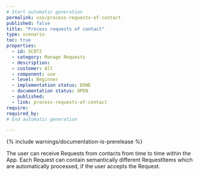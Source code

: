 ```yaml
---
# Start automatic generation
permalink: use/process-requests-of-contact
published: false
title: "Process requests of contact"
type: scenario
toc: true
properties:
  - id: SC072
  - category: Manage Requests
  - description:
  - customer: All
  - component: use
  - level: Beginner
  - implementation status: DONE
  - documentation status: OPEN
  - published:
  - link: process-requests-of-contact
require:
required_by:
# End automatic generation

---
```


{% include warnings/documentation-is-prerelease %}

The user can receive Requests from contacts from time to time within the App. Each Request can contain semantically different RequestItems which are automatically processed, if the user accepts the Request.
